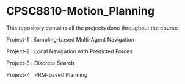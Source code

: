 # CPSC8810-Motion_Planning
This repository contains all the projects done throughout the course.

Project-1 : Sampling-based Multi-Agent Navigation 

Project-2 : Local Navigation with Predicted Forces 

Project-3 : Discrete Search

Project-4 : PRM-based Planning
